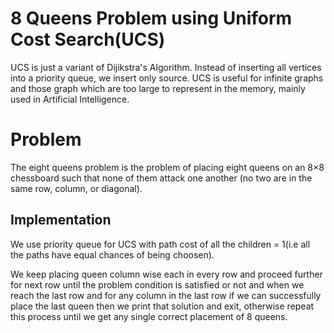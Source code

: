 # 8 Queens Problem using Uniform Cost Search(UCS)

UCS is just a variant of Dijikstra's Algorithm.
Instead of inserting all vertices into a priority queue, we insert only source.
UCS is useful for infinite graphs and those graph which are too large to represent in the memory, mainly used in Artificial Intelligence.

# Problem
The eight queens problem is the problem of placing eight queens on an 8×8 chessboard such that none of them attack one another (no two are in the same row, column, or diagonal).

## Implementation
We use priority queue for UCS with path cost of all the children = 1(i.e all the paths have equal chances of being choosen).

We keep placing queen column wise each in every row and proceed further for next row until the problem condition is satisfied or not and when we reach the last row and for any column in the last row if we can successfully place the last queen then we print that solution and exit, otherwise repeat this process until we get any single correct placement of 8 queens.
